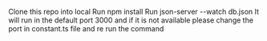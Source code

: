 Clone this repo into local
Run npm install
Run json-server --watch db.json
It will run in the default port 3000 and if it is not available please change the port in constant.ts file and re run the command
